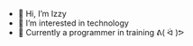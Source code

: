 - 👋 Hi, I’m Izzy
- 👀 I’m interested in technology
- 🌱 Currently a programmer in training ᕕ( ᐛ )ᕗ


<!---
Isabellevelasco97/Isabellevelasco97 is a ✨ special ✨ repository because its `README.md` (this file) appears on your GitHub profile.
You can click the Preview link to take a look at your changes.
--->
